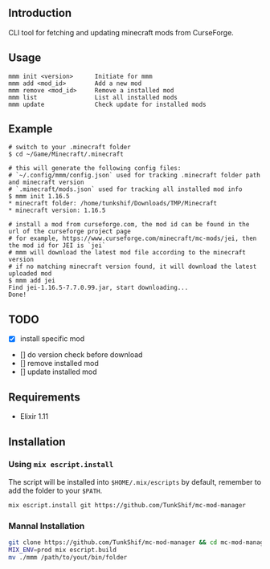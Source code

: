 ## Introduction

CLI tool for fetching and updating minecraft mods from CurseForge.

## Usage
```
mmm init <version>      Initiate for mmm
mmm add <mod_id>        Add a new mod
mmm remove <mod_id>     Remove a installed mod
mmm list                List all installed mods
mmm update              Check update for installed mods
```

## Example
```
# switch to your .minecraft folder
$ cd ~/Game/Minecraft/.minecraft

# this will generate the following config files:
# `~/.config/mmm/config.json` used for tracking .minecraft folder path and minecraft version
# `.minecraft/mods.json` used for tracking all installed mod info
$ mmm init 1.16.5
* minecraft folder: /home/tunkshif/Downloads/TMP/Minecraft
* minecraft version: 1.16.5

# install a mod from curseforge.com, the mod id can be found in the url of the curseforge project page
# for example, https://www.curseforge.com/minecraft/mc-mods/jei, then the mod id for JEI is `jei`
# mmm will download the latest mod file according to the minecraft version
# if no matching minecraft version found, it will download the latest uploaded mod
$ mmm add jei
Find jei-1.16.5-7.7.0.99.jar, start downloading...
Done!
```

## TODO

* [x] install specific mod
* [] do version check before download
* [] remove installed mod
* [] update installed mod

## Requirements

* Elixir 1.11

## Installation

### Using `mix escript.install`

The script will be installed into `$HOME/.mix/escripts` by default, remember to add the folder to your `$PATH`.

```sh
mix escript.install git https://github.com/TunkShif/mc-mod-manager
```

### Mannal Installation

```sh
git clone https://github.com/TunkShif/mc-mod-manager && cd mc-mod-manager
MIX_ENV=prod mix escript.build
mv ./mmm /path/to/yout/bin/folder
```